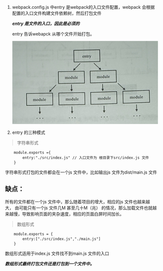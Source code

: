 1. webpack.config.js 中entry 是webpack的入口文件配置，webpack 会根据配置的入口文件构建文件依赖树，然后打包文件

   ***entry 是文件的入口，因此是必须的***

   entry 告诉webapck 从哪个文件开始打包。

   ![avatar](../assets/yilai.jpg)

2. entry 的三种模式

> 字符串形式

        module.exports ={
            entry:"./src/index.js" // 入口文件为 根目录下src/index.js 文件
        }

   字符串形式打包的文件都会在一个js 文件中，比如输出js 文件为dist/main.js 文件

## 缺点：

   所有的文件都在一个js 文件中，那么随着项目的增大，相应的js 文件也越来越大， 由可能只有一个js 文件几M 甚至几十M（兆） 的情况，那么加载文件也就越来越慢，导致影响页面的夹杂速度，相应的页面白屏时间加长。

> 数组形式

        module.exports = {
            entry:["./src/index.js","./main.js"]
        }

   数组形式适用于index.js 文件找不到main.js 文件的入口

   ***数组形式最终打包文件还是打包到一个文件中。***